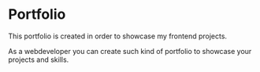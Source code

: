 # Portfolio

This portfolio is created in order to showcase my frontend projects.

As a webdeveloper you can create such kind of portfolio to showcase your projects and skills.

